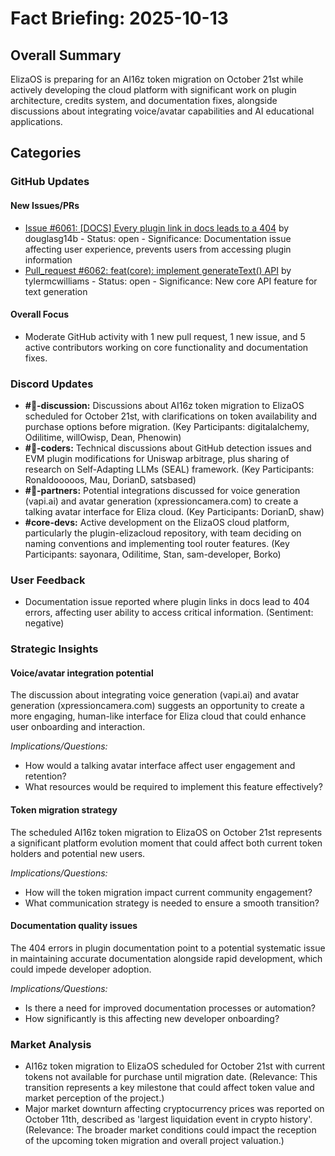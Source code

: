 # Fact Briefing: 2025-10-13

## Overall Summary
ElizaOS is preparing for an AI16z token migration on October 21st while actively developing the cloud platform with significant work on plugin architecture, credits system, and documentation fixes, alongside discussions about integrating voice/avatar capabilities and AI educational applications.

## Categories

### GitHub Updates

#### New Issues/PRs
- [Issue #6061: [DOCS] Every plugin link in docs leads to a 404](https://github.com/elizaOS/eliza/issues/6061) by douglasg14b - Status: open - Significance: Documentation issue affecting user experience, prevents users from accessing plugin information
- [Pull_request #6062: feat(core): implement generateText() API](https://github.com/elizaOS/eliza/pull/6062) by tylermcwilliams - Status: open - Significance: New core API feature for text generation

#### Overall Focus
- Moderate GitHub activity with 1 new pull request, 1 new issue, and 5 active contributors working on core functionality and documentation fixes.

### Discord Updates
- **#💬-discussion:** Discussions about AI16z token migration to ElizaOS scheduled for October 21st, with clarifications on token availability and purchase options before migration. (Key Participants: digitalalchemy, Odilitime, willOwisp, Dean, Phenowin)
- **#💬-coders:** Technical discussions about GitHub detection issues and EVM plugin modifications for Uniswap arbitrage, plus sharing of research on Self-Adapting LLMs (SEAL) framework. (Key Participants: Ronaldooooos, Mau, DorianD, satsbased)
- **#🥇-partners:** Potential integrations discussed for voice generation (vapi.ai) and avatar generation (xpressioncamera.com) to create a talking avatar interface for Eliza cloud. (Key Participants: DorianD, shaw)
- **#core-devs:** Active development on the ElizaOS cloud platform, particularly the plugin-elizacloud repository, with team deciding on naming conventions and implementing tool router features. (Key Participants: sayonara, Odilitime, Stan, sam-developer, Borko)

### User Feedback
- Documentation issue reported where plugin links in docs lead to 404 errors, affecting user ability to access critical information. (Sentiment: negative)

### Strategic Insights

#### Voice/avatar integration potential
The discussion about integrating voice generation (vapi.ai) and avatar generation (xpressioncamera.com) suggests an opportunity to create a more engaging, human-like interface for Eliza cloud that could enhance user onboarding and interaction.

*Implications/Questions:*
  - How would a talking avatar interface affect user engagement and retention?
  - What resources would be required to implement this feature effectively?

#### Token migration strategy
The scheduled AI16z token migration to ElizaOS on October 21st represents a significant platform evolution moment that could affect both current token holders and potential new users.

*Implications/Questions:*
  - How will the token migration impact current community engagement?
  - What communication strategy is needed to ensure a smooth transition?

#### Documentation quality issues
The 404 errors in plugin documentation point to a potential systematic issue in maintaining accurate documentation alongside rapid development, which could impede developer adoption.

*Implications/Questions:*
  - Is there a need for improved documentation processes or automation?
  - How significantly is this affecting new developer onboarding?

### Market Analysis
- AI16z token migration to ElizaOS scheduled for October 21st with current tokens not available for purchase until migration date. (Relevance: This transition represents a key milestone that could affect token value and market perception of the project.)
- Major market downturn affecting cryptocurrency prices was reported on October 11th, described as 'largest liquidation event in crypto history'. (Relevance: The broader market conditions could impact the reception of the upcoming token migration and overall project valuation.)